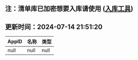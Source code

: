 ## 注：清单库已加密想要入库请使用 ([入库工具](https://github.com/BlankTMing/ManifestAutoUpdate/releases))

## 更新时间：2024-07-14 21:51:20
| AppID | 名称 | 类型  |
| :-------------------- | :----------------------------- | :----------- |
| null | null| null |
